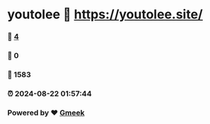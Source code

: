 # youtolee :link: https://youtolee.site/ 
### :page_facing_up: [4](https://youtolee.site//tag.html) 
### :speech_balloon: 0 
### :hibiscus: 1583 
### :alarm_clock: 2024-08-22 01:57:44 
### Powered by :heart: [Gmeek](https://github.com/Meekdai/Gmeek)

